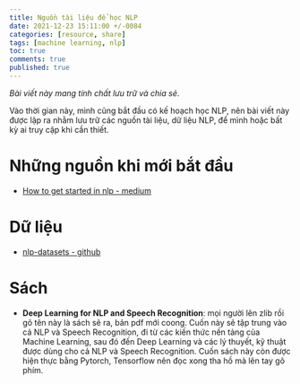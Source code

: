 ```yaml
---
title: Nguồn tài liệu để học NLP
date: 2021-12-23 15:11:00 +/-0084
categories: [resource, share]
tags: [machine learning, nlp]
toc: true
comments: true
published: true
---
```


*Bài viết này mang tính chất lưu trữ và chia sẻ*.

Vào thời gian này, mình cũng bắt đầu có kế hoạch học NLP, nên bài viết này được lập ra nhằm lưu trữ các nguồn tài liệu, dữ liệu NLP, để mình hoặc bất kỳ ai truy cập khi cần thiết.

# Những nguồn khi mới bắt đầu

- [How to get started in nlp - medium](https://towardsdatascience.com/how-to-get-started-in-nlp-6a62aa4eaeff)

# Dữ liệu

- [nlp-datasets - github](https://github.com/niderhoff/nlp-datasets)

# Sách 

- **Deep Learning for NLP and Speech Recognition**: mọi người lên zlib rồi gõ tên này là sách sẽ ra, bản pdf mới coong. Cuốn này sẽ tập trung vào cả NLP và Speech Recognition, đi từ các kiến thức nền tảng của Machine Learning, sau đó đến Deep Learning và các lý thuyết, kỹ thuật được dùng cho cả NLP và Speech Recognition. Cuốn sách này còn được hiện thực bằng Pytorch, Tensorflow nên đọc xong tha hồ mà lên tay gõ phím.